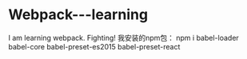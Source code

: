 # Webpack---learning
I am learning webpack. Fighting!
我安装的npm包：
npm i babel-loader babel-core babel-preset-es2015 babel-preset-react